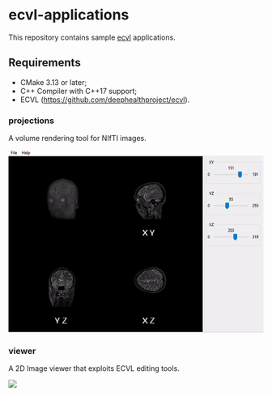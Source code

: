 # ecvl-applications

This repository contains sample [ecvl](https://github.com/deephealthproject/ecvl) applications.

## Requirements
- CMake 3.13 or later;
- C++ Compiler with C++17 support;
- ECVL (https://github.com/deephealthproject/ecvl).


### projections

A volume rendering tool for NIfTI images.

![](projections/media/projections.gif)

### viewer

A 2D Image viewer that exploits ECVL editing tools.

![](viewer/media/viewer.gif)
